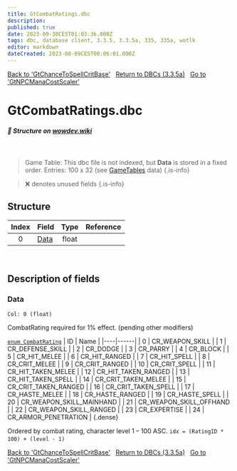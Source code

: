 ```yaml
---
title: GtCombatRatings.dbc
description:
published: true
date: 2023-09-30CEST01:03:36.000Z
tags: dbc, database client, 3.3.5, 3.3.5a, 335, 335a, wotlk
editor: markdown
dateCreated: 2023-08-09CEST00:06:01.000Z
---
```

<a href="https://trinitycore.info/files/DBC/335/gtchancetospellcritbase" class="mt-5 v-btn v-btn--depressed v-btn--flat v-btn--outlined theme--light v-size--default darkblue--text text--lighten-3"><span class="v-btn__content"><i aria-hidden="true" class="v-icon notranslate v-icon--left mdi mdi-arrow-left theme--light"></i><span>Back to 'GtChanceToSpellCritBase'</span></span></a>&nbsp;&nbsp;&nbsp;<a href="https://trinitycore.info/files/DBC/335/DBC" class="mt-5 v-btn v-btn--depressed v-btn--flat v-btn--outlined theme--light v-size--default darkblue--text text--lighten-3"><span class="v-btn__content"><i aria-hidden="true" class="v-icon notranslate v-icon--left mdi mdi-home-outline theme--light"></i><span>Return to DBCs (3.3.5a)</span></span></a>&nbsp;&nbsp;&nbsp;<a href="https://trinitycore.info/files/DBC/335/gtnpcmanacostscaler" class="mt-5 v-btn v-btn--depressed v-btn--flat v-btn--outlined theme--light v-size--default darkblue--text text--lighten-3"><span class="v-btn__content"><span>Go to 'GtNPCManaCostScaler'</span><i aria-hidden="true" class="v-icon notranslate v-icon--right mdi mdi-arrow-right theme--light"></i></span></a>

# GtCombatRatings.dbc
##### :pencil: Structure on [wowdev.wiki](https://wowdev.wiki/DB/GtCombatRatings)
&nbsp;

> Game Table:
> This dbc file is not indexed, but **Data** is stored in a fixed order.
> Entries: 100 x 32 (see [GameTables](/files/DBC/335/gametables) data)
{.is-info}

> :x: denotes unused fields
{.is-info}


## Structure

| Index | Field | Type | Reference |
| :---: | --- | :---: | --- |
| 0 | [Data](#data) | float |  |
&nbsp;
## Description of fields

### Data
<code>Col: 0 (float)</code>

CombatRating required for 1% effect. (pending other modifiers)

[`enum CombatRating`](https://github.com/TrinityCore/TrinityCore/blob/3.3.5/src/server/game/Entities/Unit/Unit.h#L319-L346)
| ID | Name |
|----|------|
| 0 | CR_WEAPON_SKILL |
| 1 | CR_DEFENSE_SKILL |
| 2 | CR_DODGE |
| 3 | CR_PARRY |
| 4 | CR_BLOCK |
| 5 | CR_HIT_MELEE |
| 6 | CR_HIT_RANGED |
| 7 | CR_HIT_SPELL |
| 8 | CR_CRIT_MELEE |
| 9 | CR_CRIT_RANGED |
| 10 | CR_CRIT_SPELL |
| 11 | CR_HIT_TAKEN_MELEE |
| 12 | CR_HIT_TAKEN_RANGED |
| 13 | CR_HIT_TAKEN_SPELL |
| 14 | CR_CRIT_TAKEN_MELEE |
| 15 | CR_CRIT_TAKEN_RANGED |
| 16 | CR_CRIT_TAKEN_SPELL |
| 17 | CR_HASTE_MELEE |
| 18 | CR_HASTE_RANGED |
| 19 | CR_HASTE_SPELL |
| 20 | CR_WEAPON_SKILL_MAINHAND |
| 21 | CR_WEAPON_SKILL_OFFHAND |
| 22 | CR_WEAPON_SKILL_RANGED |
| 23 | CR_EXPERTISE |
| 24 | CR_ARMOR_PENETRATION |
{.dense}

Ordered by combat rating, character level 1 &ndash; 100 ASC.
`idx = (RatingID * 100) + (level - 1)`
&nbsp;

<a href="https://trinitycore.info/files/DBC/335/gtchancetospellcritbase" class="mt-5 v-btn v-btn--depressed v-btn--flat v-btn--outlined theme--light v-size--default darkblue--text text--lighten-3"><span class="v-btn__content"><i aria-hidden="true" class="v-icon notranslate v-icon--left mdi mdi-arrow-left theme--light"></i><span>Back to 'GtChanceToSpellCritBase'</span></span></a>&nbsp;&nbsp;&nbsp;<a href="https://trinitycore.info/files/DBC/335/DBC" class="mt-5 v-btn v-btn--depressed v-btn--flat v-btn--outlined theme--light v-size--default darkblue--text text--lighten-3"><span class="v-btn__content"><i aria-hidden="true" class="v-icon notranslate v-icon--left mdi mdi-home-outline theme--light"></i><span>Return to DBCs (3.3.5a)</span></span></a>&nbsp;&nbsp;&nbsp;<a href="https://trinitycore.info/files/DBC/335/gtnpcmanacostscaler" class="mt-5 v-btn v-btn--depressed v-btn--flat v-btn--outlined theme--light v-size--default darkblue--text text--lighten-3"><span class="v-btn__content"><span>Go to 'GtNPCManaCostScaler'</span><i aria-hidden="true" class="v-icon notranslate v-icon--right mdi mdi-arrow-right theme--light"></i></span></a>
